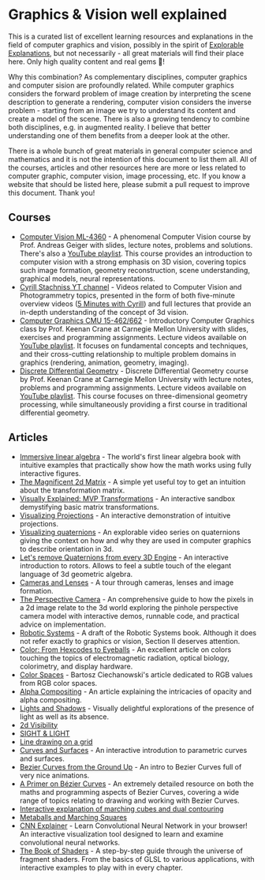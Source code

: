 # Graphics & Vision well explained

This is a curated list of excellent learning resources and explanations in the field of computer graphics and vision, possibly in the spirit of [Explorable Explanations](http://worrydream.com/ExplorableExplanations/), but not necessarily - all great materials will find their place here. Only high quality content and real gems :gem:!

Why this combination? As complementary disciplines, computer graphics and computer sision are profoundly related. While computer graphics considers the forward problem of image creation by interpreting the scene description to generate a rendering, computer vision considers the inverse problem - starting from an image we try to understand its content and create a model of the scene. There is also a growing tendency to combine both disciplines, e.g. in augmented reality. I believe that better understanding one of them benefits from a deeper look at the other.

There is a whole bunch of great materials in general computer science and mathematics and it is not the intention of this document to list them all. All of the courses, articles and other resources here are more or less related to computer graphic, computer vision, image processing, etc. If you know a website that should be listed here, please submit a pull request to improve this document. Thank you!

## Courses

- [Computer Vision ML-4360](https://uni-tuebingen.de/fakultaeten/mathematisch-naturwissenschaftliche-fakultaet/fachbereiche/informatik/lehrstuehle/autonomous-vision/lectures/computer-vision/) - A phenomenal Computer Vision course by Prof. Andreas Geiger with slides, lecture notes, problems and solutions. There's also a [YouTube playlist](https://www.youtube.com/playlist?list=PL05umP7R6ij35L2MHGzis8AEHz7mg381_). This course provides an introduction to computer vision with a strong emphasis on 3D vision, covering topics such image formation, geometry reconstruction, scene understanding, graphical models, neural representations.
- [Cyrill Stachniss YT channel](https://www.youtube.com/c/CyrillStachniss) - Videos related to Computer Vision and Photogrammetry topics, presented in the form of both five-minute overview videos ([5 Minutes with Cyrill](https://www.youtube.com/playlist?list=PLgnQpQtFTOGSO8HC48K9sPuNliY1qxzV9)) and full lectures that provide an in-depth understanding of the concept of 3d vision. 
- [Computer Graphics CMU 15-462/662](http://15462.courses.cs.cmu.edu/) - Introductory Computer Graphics class by Prof. Keenan Crane at Carnegie Mellon University with slides, exercises and programming assignments. Lecture videos available on [YouTube playlist](https://www.youtube.com/playlist?list=PL9_jI1bdZmz2emSh0UQ5iOdT2xRHFHL7E). It focuses on fundamental concepts and techniques, and their cross-cutting relationship to multiple problem domains in graphics (rendering, animation, geometry, imaging).
- [Discrete Differential Geometry](http://geometry.cs.cmu.edu/ddg) - Discrete Differential Geometry course by Prof. Keenan Crane at Carnegie Mellon University with lecture notes, problems and programming assignments. Lecture videos available on [YouTube playlist](https://www.youtube.com/playlist?list=PL9_jI1bdZmz0hIrNCMQW1YmZysAiIYSSS). This course focuses on three-dimensional geometry processing, while simultaneously providing a first course in traditional differential geometry.

## Articles

- [Immersive linear algebra](http://immersivemath.com/ila/index.html) - The world's first linear algebra book with intuitive examples that practically show how the math works using fully interactive figures.
- [The Magnificent 2d Matrix](https://ncase.me/matrix/) - A simple yet useful toy to get an intuition about the transformation matrix.
- [Visually Explained: MVP Transformations](https://xnqor.csb.app/) - An interactive sandbox demystifying basic matrix transformations.
- [Visualizing Projections](https://shaunlebron.github.io/visualizing-projections/) - An interactive demonstration of intuitive projections.
- [Visualizing quaternions](https://eater.net/quaternions) - An explorable video series on quaternions giving the context on how and why they are used in computer graphics to describe orientation in 3d.
- [Let's remove Quaternions from every 3D Engine](https://marctenbosch.com/quaternions/) - An interactive introduction to rotors. Allows to feel a subtle touch of the elegant language of 3d geometric algebra.
- [Cameras and Lenses](https://ciechanow.ski/cameras-and-lenses/) - A tour through cameras, lenses and image formation.
- [The Perspective Camera](https://ksimek.github.io/2012/08/13/introduction/) - An comprehensive guide to how the pixels in a 2d image relate to the 3d world exploring the pinhole perspective camera model with interactive demos, runnable code, and practical advice on implementation.
- [Robotic Systems](https://motion.cs.illinois.edu/RoboticSystems/) - A draft of the Robotic Systems book. Although it does not refer exactly to graphics or vision, Section II deserves attention.
- [Color: From Hexcodes to Eyeballs](http://jamie-wong.com/post/color/) - An excellent article on colors touching the topics of electromagnetic radiation, optical biology, colorimetry, and display hardware.
- [Color Spaces](https://ciechanow.ski/color-spaces/) - Bartosz Ciechanowski's article dedicated to RGB values from RGB color spaces.
- [Alpha Compositing](https://ciechanow.ski/alpha-compositing/) - An article explaining the intricacies of opacity and alpha compositing.
- [Lights and Shadows](https://ciechanow.ski/lights-and-shadows/) - Visually delightful explorations of the presence of light as well as its absence.
- [2d Visibility](https://www.redblobgames.com/articles/visibility/)
- [SIGHT & LIGHT](https://ncase.me/sight-and-light/)
- [Line drawing on a grid](https://www.redblobgames.com/grids/line-drawing.html)
- [Curves and Surfaces](https://ciechanow.ski/curves-and-surfaces) - An interactive introdution to parametric curves and surfaces.
- [Bezier Curves from the Ground Up](http://jamie-wong.com/post/bezier-curves/) - An intro to Bezier Curves full of very nice animations.
- [A Primer on Bézier Curves](https://pomax.github.io/bezierinfo/) - An extremely detailed resource on both the maths and programming aspects of Bezier Curves, covering a wide range of topics relating to drawing and working with Bezier Curves.
- [Interactive explanation of marching cubes and dual contouring](https://wordsandbuttons.online/interactive_explanation_of_marching_cubes_and_dual_contouring.html)
- [Metaballs and Marching Squares](http://jamie-wong.com/2014/08/19/metaballs-and-marching-squares/)
- [CNN Explainer](https://poloclub.github.io/cnn-explainer/) - Learn Convolutional Neural Network in your browser! An interactive visualization tool designed to learn and examine convolutional neural networks.
- [The Book of Shaders](https://thebookofshaders.com/) - A step-by-step guide through the universe of fragment shaders. From the basics of GLSL to various applications, with interactive examples to play with in every chapter.
